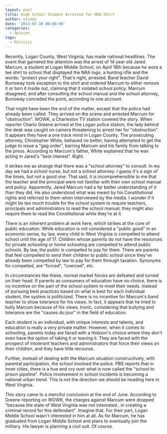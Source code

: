 ```yaml
---
layout: post
title: High School Student Arrested for NRA Shirt
author: esimon
date: '2013-07-10 00:00:00'
categories:
  - Opinion
tags:
  - Politics
---
```

Recently, Logan County, West Virginia, has made national headlines. The event that garnered the attention was the arrest of 14 year old Jared Marcum, a student at Logan Middle School, on April 18th because he wore a tee shirt to school that displayed the NRA logo, a hunting rifle and the words: "protect your right". That's right, arrested. Band teacher David Burroway took exception to the shirt and ordered Marcum to either remove it or turn it inside out, claiming that it violated school policy. Marcum disagreed, and after consulting the school manual and the school attorney, Burroway conceded the point, according to one account. 

That might have been the end of the matter, except that the police had already been called. They arrived on the scene and arrested Marcum for "obstruction". WOWK, a Charleston TV station covered the story. When reporter Charlo Greene arrived at the Logan police station, the lady behind the desk was caught on camera threatening to arrest her for "obstruction". It appears they have a one track mind in Logan County. The prosecuting attorney, Christopher White, behaved no better, having attempted to get the judge to issue a "gag order", barring Marcum and his family from talking to the press. According to Marcum's father, White explained that he was acting in Jared's "best interest". Right. 

It strikes me as strange that there was a "school attorney" to consult. In my day we had a school nurse, but not a school attorney. I guess it's a sign of the times, but not a good one. That said, it is incomprehensible to me that the teacher and the principal were not familiar with their own school manual and policy. Apparently, Jared Marcum had a far better understanding of it than they did. He also understood what was meant by his Constitutional rights and referred to them when interviewed by the media. I wonder if it might be too much trouble for the school system to require teachers, principals and administrators to read the school manual; they might also require them to read the Constitutional while they're at it. 

There is an inherent problem at work here, which strikes at the core of public education. While education is not considered a "public good" in an economic sense, by law, every child in West Virginia is compelled to attend school until the age of 17. Children whose parents do not have the resources for private schooling or home schooling are compelled to attend public schools. By law, the public is compelled to pay for them. There are parents that feel compelled to send their children to public school since they've already been compelled by law to pay for them through taxation. Synonyms for compelled, are "forced", "coerced", etc. 

In circumstances like these, normal market forces are defeated and turned on their head. If parents as consumers of education have no choice, there is no incentive on the part of the school system to meet their needs. Instead of pursuing best practices based on what is best for each individual student, the system is politicized. There is no incentive for Marcum's band teacher to show tolerance for his views. In fact, it appears that he tried to bully Marcum because of his views. Ironic, considering that bullying and tolerance are the "causes du jour" in the field of education. 

Each student is an individual, with unique interests and talents, and education is really a very private matter. However, when it comes to schooling, parents today are faced with a Hobson's choice where they don't even have the option of taking it or leaving it. They are faced with the prospect of intolerant teachers and administrators that force their views on their children, and they have little recourse. 

Further, instead of dealing with the Marcum situation constructively, with parental participation, the school involved the police. PBS reports that in inner cities, there is a hue and cry over what is now called the "school to prison pipeline". Police involvement in school incidents is becoming a national urban trend. This is not the direction we should be heading here in West Virginia. 

This story came to a merciful conclusion at the end of June. According to Greene reporting on WOWK, the charges against Marcum were dropped "because the state of West Virginia was not interested...in creating a criminal record for this defendant". Imagine that. For their part, Logan Middle School wasn't interested in him at all. As for Marcum, he has graduated from Logan Middle School and plans to eventually join the military. His lawyer is planning a civil suit. Of course. 


